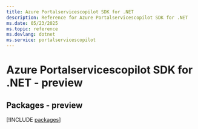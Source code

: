 ```yaml
---
title: Azure Portalservicescopilot SDK for .NET
description: Reference for Azure Portalservicescopilot SDK for .NET
ms.date: 05/23/2025
ms.topic: reference
ms.devlang: dotnet
ms.service: portalservicescopilot
---
```

# Azure Portalservicescopilot SDK for .NET - preview
## Packages - preview
[!INCLUDE [packages](portalservicescopilot-index.md)]